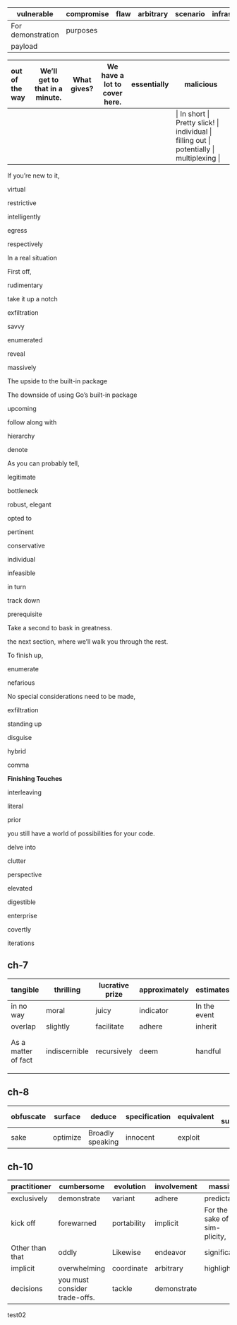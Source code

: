 | vulnerable        | compromise | flaw | arbitrary | scenario | infrastructure |
| ----------------- | ---------- | ---- | --------- | -------- | -------------- |
| For demonstration | purposes   |      |           |          |                |
| payload           |            |      |           |          |                |

| out of the way | We’ll get to that in a minute. | What gives? | We have a lot to cover here. | essentially | malicious                                                    |
| :------------- | ------------------------------ | ----------- | ---------------------------- | ----------- | ------------------------------------------------------------ |
|                |                                |             |                              |             | \| In short \| Pretty slick! \| individual \| filling out \| potentially \| multiplexing \| |

If you’re new to it, 

virtual

restrictive 

intelligently

egress

respectively

In a real situation

First off, 

rudimentary

take it up a notch

exfiltration

savvy

enumerated

reveal

massively

The upside to the built-in package

The downside of using Go’s built-in package

upcoming

follow along with

hierarchy

denote

As you can probably tell,

legitimate

bottleneck

 robust, elegant 

opted to

pertinent

conservative

individual

infeasible

in turn

track down

prerequisite

Take a second to bask in greatness.

the next section, where we’ll walk you through the rest.

To finish up,

enumerate

nefarious

No special considerations need to be made, 

exfiltration

standing up

disguise

hybrid

comma

**Finishing Touches**

interleaving

literal

prior

you still have a world of possibilities for your code.

delve into

clutter

perspective

elevated

digestible

enterprise

covertly

iterations

## ch-7

| tangible            | thrilling     | lucrative prize | approximately | estimates    | compromise | convenient                            | underscore |
| ------------------- | ------------- | --------------- | ------------- | ------------ | ---------- | ------------------------------------- | ---------- |
| in no way           | moral         | juicy           | indicator     | In the event | disposable | flavor                                | underlying |
| overlap             | slightly      | facilitate      | adhere        | inherit      | identical  | pilfer                                | endeavor   |
| As a matter of fact | indiscernible | recursively     | deem          | handful      | splendidly | That’s just about all there is to it. | dove into  |
|                     |               |                 |               |              |            |                                       |            |



## ch-8

| obfuscate | surface  | deduce           | specification | equivalent | To summarize |
| --------- | -------- | ---------------- | ------------- | ---------- | ------------ |
| sake      | optimize | Broadly speaking | innocent      | exploit    |              |

## ch-10

| practitioner    | cumbersome                    | evolution   | involvement | massive                       | vulnerability    |
| --------------- | ----------------------------- | ----------- | ----------- | ----------------------------- | ---------------- |
| exclusively     | demonstrate                   | variant     | adhere      | predictable                   | validating       |
| kick off        | forewarned                    | portability | implicit    | For the sake of sim- plicity, | accommodate      |
| Other than that | oddly                         | Likewise    | endeavor    | significant                   | Up to this point |
| implicit        | overwhelming                  | coordinate  | arbitrary   | highlighted                   | adversarial      |
| decisions       | you must consider trade-offs. | tackle      | demonstrate |                               |                  |




test02
